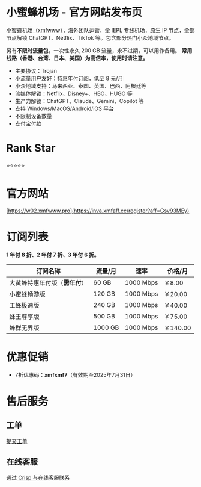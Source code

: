 # 小蜜蜂机场 - 官方网站发布页

[小蜜蜂机场（xmfwww）](https://inva.xmfaff.cc/register?aff=Gsv93MEy)，海外团队运营，全 IEPL 专线机场，原生 IP 节点，全部节点解锁 ChatGPT、Netflix、TikTok 等。包含部分热门小众地域节点。

另有**不限时流量包**，一次性永久 200 GB 流量，永不过期，可以用作备用。
**常用线路（香港、台湾、日本、美国）为高倍率，使用时请注意。**

- 主要协议：Trojan
- 小流量用户友好：特惠年付订阅，低至 8 元/月
- 小众地域支持：马来西亚、泰国、英国、巴西、阿根廷等
- 流媒体解锁：Netflix、Disney+、HBO、HUGO 等
- 生产力解锁：ChatGPT、Claude、Gemini、Copilot 等
- 支持 Windows/MacOS/Android/iOS 平台
- 不限制设备数量
- 支付宝付款

# Rank Star

⭐⭐⭐⭐⭐

# 官方网站

[https://w02.xmfwww.pro](https://inva.xmfaff.cc/register?aff=Gsv93MEy)

# 订阅列表

**1 年付 8 折、2 年付 7 折、3 年付 6 折。**

| 订阅名称 | 流量/月 | 速率 | 价格/月 |
| --- | --- | --- | --- |
| 大黄蜂特惠年付版（**需年付**） | 60 GB | 1000 Mbps | ￥8.00 |
| 小蜜蜂畅游版 | 120 GB | 1000 Mbps | ￥20.00 |
| 工蜂极速版 | 240 GB | 1000 Mbps | ￥40.00 |
| 蜂王尊享版 | 500 GB | 1000 Mbps | ￥75.00 |
| 蜂群无界版 | 1000 GB | 1000 Mbps | ￥140.00 |

# 优惠促销

- 7折优惠码：**xmfxmf7**（有效期至2025年7月31日）

# 售后服务

## 工单

[提交工单](https://w02.xmfwww.pro/ticket)

## 在线客服

[通过 Crisp 与在线客服联系](https://w02.xmfwww.pro/dashboard)
